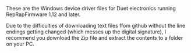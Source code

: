 These are the Windows device driver files for Duet electronics running RepRapFirmware 1.12 and later.

Due to the difficulties of downloading text files ffom github without the line endings getting changed (which messes up the digital signature), I recommend you download the Zip file and extract the contents to a folder on your PC.
